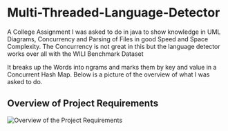 # Multi-Threaded-Language-Detector
A College Assignment I was asked to do in java to show knowledge in UML Diagrams, Concurrency and Parsing of Files in good Speed and Space Complexity. The Concurrency is not great in this but the language detector works over all with the WILI Benchmark Dataset

It breaks up the Words into ngrams and marks them by key and value in a Concurrent Hash Map.
Below is a picture of the overview of what I was asked to do.

## Overview of Project Requirements


![Overview of the Project Requirements](https://i.imgur.com/hcOQHXX.png)
